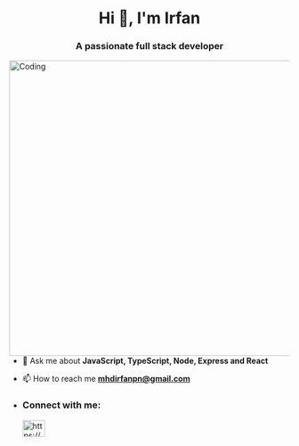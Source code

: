 <h1 align="center">Hi 👋, I'm Irfan</h1>
<h3 align="center">A passionate full stack developer</h3>
<img align="right" alt="Coding" width="530" src="https://camo.githubusercontent.com/56362def1bbc81d47e30e00d1f680d6698e05f1175c47957ef4a058ff3a840d5/68747470733a2f2f6c66736f6c7574696f6e732e6e65742f77702d636f6e74656e742f75706c6f6164732f323032312f31322f46756c6c2d537461636b2d446576656c6f706d656e742d46656174757265642d496d6167652d4c6576656c466976652d536f6c7574696f6e732e676966">

<!-- <p align="left"> <a href="https://github.com/ryo-ma/github-profile-trophy"><img src="https://github-profile-trophy.vercel.app/?username=mhdirfanpn" alt="mhdirfanpn" /></a> </p> -->

<!-- - 🌱 I’m currently learning **TypeScript** -->

- 💬 Ask me about **JavaScript, TypeScript, Node, Express and React**

- 📫 How to reach me **mhdirfanpn@gmail.com**


- <h3 align="left">Connect with me:</h3> <a href="https://linkedin.com/in/muhammed-irfan-pn/" target="blank"><img align="center" src="https://raw.githubusercontent.com/rahuldkjain/github-profile-readme-generator/master/src/images/icons/Social/linked-in-alt.svg" alt="https://www.linkedin.com/in/muhammed-irfan-pn/" height="30" width="40" /></a>
 <p align="left">
 
</p>



<!-- <p>&nbsp;<img align="center" src="https://github-readme-stats.vercel.app/api?username=mhdirfanpn&show_icons=true&locale=en" alt="mhdirfanpn" /></p> -->

<!-- <p><img align="center" src="https://github-readme-streak-stats.herokuapp.com/?user=mhdirfanpn&" alt="mhdirfanpn" /></p> -->

